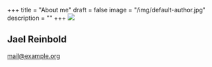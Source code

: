 +++
title = "About me"
draft = false
image = "/img/default-author.jpg"
description = ""
+++
![](/img/default-author.jpg)

## Jael Reinbold

mail@example.org


